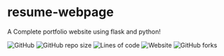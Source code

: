 # resume-webpage
A Complete portfolio website using flask and python!

![GitHub](https://img.shields.io/github/license/itzVort3x1/portfolio-website) ![GitHub repo size](https://img.shields.io/github/repo-size/itzVort3x1/portfolio-website?style=plastic)  ![Lines of code](https://img.shields.io/tokei/lines/github/itzVort3x1/portfolio-website?style=plastic) ![Website](https://img.shields.io/website?down_color=lightgrey&down_message=offline&style=plastic&up_color=green&up_message=online&url=https%3A%2F%2Ftechsketch.herokuapp.com%2F)  ![GitHub forks](https://img.shields.io/github/forks/itzVort3x1/portfolio-website?style=social)
